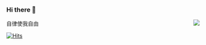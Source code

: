 ### Hi there 👋

<img align="right" src="https://github-readme-stats.vercel.app/api?username=alanhg?hide_title=true"/>

自律使我自由

[![Hits](https://hits.seeyoufarm.com/api/count/incr/badge.svg?url=https%3A%2F%2Fgithub.com%2Falanhg)](https://hits.seeyoufarm.com)
